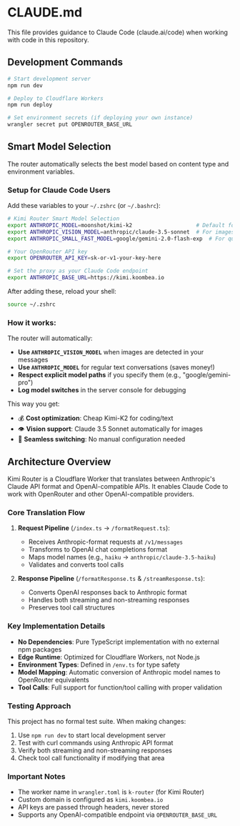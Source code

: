 # CLAUDE.md

This file provides guidance to Claude Code (claude.ai/code) when working with code in this repository.

## Development Commands

```bash
# Start development server
npm run dev

# Deploy to Cloudflare Workers
npm run deploy

# Set environment secrets (if deploying your own instance)
wrangler secret put OPENROUTER_BASE_URL
```

## Smart Model Selection

The router automatically selects the best model based on content type and environment variables.

### Setup for Claude Code Users

Add these variables to your `~/.zshrc` (or `~/.bashrc`):

```bash
# Kimi Router Smart Model Selection
export ANTHROPIC_MODEL=moonshot/kimi-k2                    # Default for text-only (economic)
export ANTHROPIC_VISION_MODEL=anthropic/claude-3.5-sonnet  # For images/vision tasks
export ANTHROPIC_SMALL_FAST_MODEL=google/gemini-2.0-flash-exp  # For quick tasks

# Your OpenRouter API key
export OPENROUTER_API_KEY=sk-or-v1-your-key-here

# Set the proxy as your Claude Code endpoint
export ANTHROPIC_BASE_URL=https://kimi.koombea.io
```

After adding these, reload your shell:
```bash
source ~/.zshrc
```

### How it works:

The router will automatically:
- **Use `ANTHROPIC_VISION_MODEL`** when images are detected in your messages
- **Use `ANTHROPIC_MODEL`** for regular text conversations (saves money!)
- **Respect explicit model paths** if you specify them (e.g., "google/gemini-pro")
- **Log model switches** in the server console for debugging

This way you get:
- 💰 **Cost optimization**: Cheap Kimi-K2 for coding/text
- 👁️ **Vision support**: Claude 3.5 Sonnet automatically for images
- 🔄 **Seamless switching**: No manual configuration needed

## Architecture Overview

Kimi Router is a Cloudflare Worker that translates between Anthropic's Claude API format and OpenAI-compatible APIs. It enables Claude Code to work with OpenRouter and other OpenAI-compatible providers.

### Core Translation Flow

1. **Request Pipeline** (`/index.ts` → `/formatRequest.ts`):
   - Receives Anthropic-format requests at `/v1/messages`
   - Transforms to OpenAI chat completions format
   - Maps model names (e.g., `haiku` → `anthropic/claude-3.5-haiku`)
   - Validates and converts tool calls

2. **Response Pipeline** (`/formatResponse.ts` & `/streamResponse.ts`):
   - Converts OpenAI responses back to Anthropic format
   - Handles both streaming and non-streaming responses
   - Preserves tool call structures

### Key Implementation Details

- **No Dependencies**: Pure TypeScript implementation with no external npm packages
- **Edge Runtime**: Optimized for Cloudflare Workers, not Node.js
- **Environment Types**: Defined in `/env.ts` for type safety
- **Model Mapping**: Automatic conversion of Anthropic model names to OpenRouter equivalents
- **Tool Calls**: Full support for function/tool calling with proper validation

### Testing Approach

This project has no formal test suite. When making changes:
1. Use `npm run dev` to start local development server
2. Test with curl commands using Anthropic API format
3. Verify both streaming and non-streaming responses
4. Check tool call functionality if modifying that area

### Important Notes

- The worker name in `wrangler.toml` is `k-router` (for Kimi Router)
- Custom domain is configured as `kimi.koombea.io`
- API keys are passed through headers, never stored
- Supports any OpenAI-compatible endpoint via `OPENROUTER_BASE_URL`